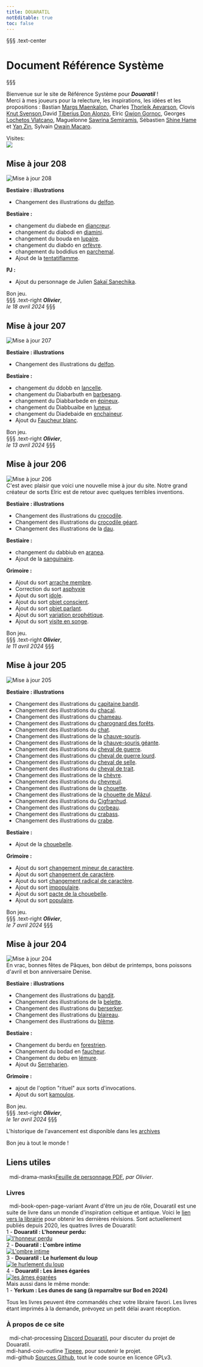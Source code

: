 ```yaml
---
title: DOUARATIL
notEditable: true
toc: false
---
```

§§§ .text-center
# Document Référence Système
§§§

<v-row>

<v-col cols="12" md="6">

Bienvenue sur le site de Référence Système pour _**Douaratil**_ !  
Merci à mes joueurs pour la relecture, les inspirations, les idées et les propositions : Bastian [Margs Maenkalon](/bestiaire/margs-maenkalon), Charles [Thorleik Aevarson](/bestiaire/thorleik-aevarson), Clovis [Knut Svenson](/bestiaire/knut-svenson),David [Tiberius Don Alonzo](/bestiaire/tiberius-don-alonzo), Elric [Gwion Gornoc](/bestiaire/gwion-gornoc), Georges [Lochetos Vlatcano](/bestiaire/lochetos-vlatcano), Maguelonne [Sawrina Semiramis](/bestiaire/sawrina-semiramis), Sébastien [Shine Hame](/bestiaire/shine-hame) et [Yan Zin](/bestiaire/yan-zin), Sylvain [Owain Macaro](/bestiaire/owain-macaro).  

Visites:   
<a href="http://www.mon-compteur.fr"><img src="http://www.mon-compteur.fr/html_c01genv2-241098-5" border="0" /></a>


## Mise à jour 208
![Mise à jour 208](https://www.douaratil.fr/illustrations/site/maj208.jpeg)   

**Bestiaire : illustrations**   
  - Changement des illustrations du [delfon](/bestiaire/delfon).    

**Bestiaire :**   
- changement du diabede en [diancreur](/bestiaire/diancreur).  
- changement du diabodi en [diamini](/bestiaire/diamini).  
- changement du bouda en [lupaire](/bestiaire/lupaire).  
- changement du diabdo en [orfèvre](/bestiaire/orfevre).  
- changement du bodidius en [parchemal](/bestiaire/parchemal).  
- Ajout de la [tentatiflamme](/bestiaire/tentatiflamme).  

**PJ :**   
- Ajout du personnage de Julien [Sakaï Sanechika](/bestiaire/sakai-sanechika).  


Bon jeu.     
§§§ .text-right
_**Olivier**_,  
_le 18 avril 2024_
§§§

## Mise à jour 207
![Mise à jour 207](https://www.douaratil.fr/illustrations/site/maj207.jpeg)   

**Bestiaire : illustrations**   
  - Changement des illustrations du [delfon](/bestiaire/delfon).    

**Bestiaire :**   
- changement du ddobb en [lancelle](/bestiaire/lancelle).  
- changement du Diabarbuth en [barbesang](/bestiaire/barbesang).     
- changement du Diabbarbede en [épineux](/bestiaire/epineux).
- changement du Diabbuaibe en [luneux](/bestiaire/luneux).
- changement du Diadebaide en [enchaineur](/bestiaire/enchaineur).   
- Ajout du [Faucheur blanc](/bestiaire/faucheur-blanc).  

Bon jeu.     
§§§ .text-right
_**Olivier**_,  
_le 13 avril 2024_
§§§


## Mise à jour 206
![Mise à jour 206](https://www.douaratil.fr/illustrations/site/maj206.jpeg)  
C'est avec plaisir que voici une nouvelle mise à jour du site. Notre grand créateur de sorts Elric est de retour avec quelques terribles inventions.   

**Bestiaire : illustrations**   
- Changement des illustrations du [crocodile](/bestiaire/crocodile).   
- Changement des illustrations du [crocodile géant](/bestiaire/crocodile-geant).    
- Changement des illustrations de la [dau](/bestiaire/dau).    

**Bestiaire :**   
- changement du dabbiub en [aranea](/bestiaire/aranea).  
- Ajout de la [sanguinaire](/bestiaire/sanguinaire).  

**Grimoire :**   
- Ajout du sort [arrache membre](/grimoire/arrache-membre).     
- Correction du sort [asphyxie](/grimoire/asphyxie)
- Ajout du sort [idole](/grimoire/idole).     
- Ajout du sort [objet conscient](/grimoire/objet-conscient).      
- Ajout du sort [objet parlant](/grimoire/objet-parlant).      
- Ajout du sort [variation prophétique](/grimoire/variation-prophetique).       
- Ajout du sort [visite en songe](/grimoire/visite-en-songe).       

Bon jeu.     
§§§ .text-right
_**Olivier**_,  
_le 11 avril 2024_
§§§

## Mise à jour 205
![Mise à jour 205](https://www.douaratil.fr/illustrations/site/maj205.jpeg)  

**Bestiaire : illustrations**   
- Changement des illustrations du [capitaine bandit](/bestiaire/capitaine-bandit).  
- Changement des illustrations du [chacal](/bestiaire/chacal).  
- Changement des illustrations du [chameau](/bestiaire/chameau).
- Changement des illustrations du [charognard des forêts](/bestiaire/charognard-des-forets).
- Changement des illustrations du [chat](/bestiaire/chat).
- Changement des illustrations de la [chauve-souris](/bestiaire/chauve-souris).
- Changement des illustrations de la [chauve-souris géante](/bestiaire/chauve-souris-geante). 
- Changement des illustrations du [cheval de guerre](/bestiaire/cheval-de-guerre).               
- Changement des illustrations du [cheval de guerre lourd](/bestiaire/cheval-de-guerre-lourd).
- Changement des illustrations du [cheval de selle](/bestiaire/cheval-de-selle).
- Changement des illustrations du [cheval de trait](/bestiaire/cheval-de-trait).
- Changement des illustrations de la [chèvre](/bestiaire/chevre).
- Changement des illustrations du [chevreuil](/bestiaire/chevreuil).              
- Changement des illustrations de la [chouette](/bestiaire/chouette).
- Changement des illustrations de la [chouette de Mâzul](/bestiaire/chouette-de-mazul).
- Changement des illustrations du [Cigfranhud](/bestiaire/cigfranhud).
- Changement des illustrations du [corbeau](/bestiaire/corbeau).           
- Changement des illustrations du [crabass](/bestiaire/crabass).
- Changement des illustrations du [crabe](/bestiaire/crabe).

**Bestiaire :**   
- Ajout de la [chouebelle](/bestiaire/chouebelle).  

**Grimoire :**   
- Ajout du sort [changement mineur de caractère](/grimoire/changement-mineur-de-caractere).       
- Ajout du sort [changement de caractère](/grimoire/changement-de-caractere).       
- Ajout du sort [changement radical de caractère](/grimoire/changement-radical-de-caractere).     
- Ajout du sort [impopulaire](/grimoire/impopulaire).          
- Ajout du sort [pacte de la chouebelle](/grimoire/pacte-de-la-chouebelle).          
- Ajout du sort [populaire](/grimoire/populaire).         

Bon jeu.     
§§§ .text-right
_**Olivier**_,  
_le 7 avril 2024_
§§§

## Mise à jour 204
![Mise à jour 204](https://www.douaratil.fr/illustrations/site/maj204.jpeg)  
En vrac, bonnes fêtes de Pâques, bon début de printemps, bons poissons d'avril et bon anniversaire Denise.

**Bestiaire : illustrations**   
- Changement des illustrations du [bandit](/bestiaire/bandit).  
- Changement des illustrations de la [belette](/bestiaire/belette).  
- Changement des illustrations du [berserker](/bestiaire/berserker).  
- Changement des illustrations du [blaireau](/bestiaire/blaireau).  
- Changement des illustrations du [blème](/bestiaire/bleme).  

**Bestiaire :**   
- Changement du berdu en [forestrien](/bestiaire/forestrien).  
- Changement du bodad en [faucheur](/bestiaire/faucheur).  
- Changement du debu en [lémure](/bestiaire/lemure).  
- Ajout du [Serreharien](/bestiaire/serreharien).  

**Grimoire :**   
- ajout de l'option "rituel" aux sorts d'invocations.
- Ajout du sort [kamoulox](/grimoire/kamoulox).  

Bon jeu.     
§§§ .text-right
_**Olivier**_,  
_le 1er avril 2024_
§§§



L'historique de l'avancement est disponible dans les [archives](/archives/)

Bon jeu à tout le monde !

</v-col>

<v-col cols="12" md="6">  

## Liens utiles
&nbsp;
<v-icon>mdi-drama-masks</v-icon>[Feuille de personnage PDF](https://www.douaratil.fr/feuilledejdr/FDPgenerique.pdf), _par Olivier_.  

### Livres
&nbsp;
<v-icon>mdi-book-open-page-variant</v-icon>  Avant d'être un jeu de rôle, Douaratil est une suite de livre dans un monde d'inspiration celtique et antique. Voici le [lien vers la librairie](https://www.bod.fr/librairie/catalogsearch/result/?q=Douaratil) pour obtenir les dernières révisions. Sont actuellement publiés depuis 2020, les quatres livres de Douaratil:  
1 - **Douaratil : L'honneur perdu:**  
[![l'honneur perdu](https://www.douaratil.fr/illustrations/site/lhonneurperdu.jpeg)](https://librairie.bod.fr/lhonneur-perdu-olivier-hovasse-9782322234479)  
2 - **Douaratil : L'ombre intime**  
[![L'ombre intime](https://www.douaratil.fr/illustrations/site/lombreintime.jpeg)](https://librairie.bod.fr/lombre-intime-olivier-hovasse-9782322239511)  
3 - **Douaratil : Le hurlement du loup**   
[![le hurlement du loup](https://www.douaratil.fr/illustrations/site/lehurlementduloup.jpeg)](https://librairie.bod.fr/le-hurlement-du-loup-olivier-hovasse-9782322252114)  
4 - **Douaratil : Les âmes égarées**   
[![les âmes égarées](https://www.douaratil.fr/illustrations/site/lesamesegarees.jpeg)](https://librairie.bod.fr/les-ames-egarees-olivier-hovasse-9782322506552)  
Mais aussi dans le même monde:   
1 - **Yerkum : Les dunes de sang (à reparraître sur Bod en 2024)**   


Tous les livres peuvent être commandés chez votre libraire favori. Les livres étant imprimés à la demande, prévoyez un petit délai avant réception.    

### À propos de ce site
&nbsp;
<v-icon>mdi-chat-processing</v-icon> [Discord Douaratil](https://discord.gg/Q9hv6FD7), pour discuter du projet de Douaratil.  
<v-icon>mdi-hand-coin-outline</v-icon> [Tipeee](https://fr.tipeee.com/douaratil), pour soutenir le projet.  
<v-icon>mdi-github</v-icon> [Sources Github](https://github.com/Douaratil/douaratil-drs), tout le code source en licence GPLv3.  


</v-col>

</v-row>

